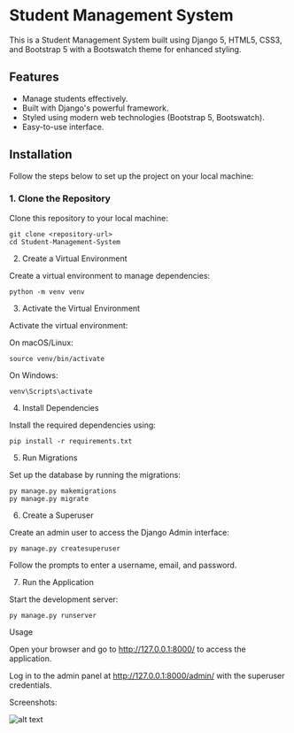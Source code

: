 Student Management System
=========================

This is a Student Management System built using Django 5, HTML5, CSS3, and Bootstrap 5 with a Bootswatch theme for enhanced styling.

Features
--------

* Manage students effectively.
* Built with Django's powerful framework.
* Styled using modern web technologies (Bootstrap 5, Bootswatch).
* Easy-to-use interface.

Installation
------------

Follow the steps below to set up the project on your local machine:

### 1. Clone the Repository

Clone this repository to your local machine:

    git clone <repository-url>
    cd Student-Management-System

2. Create a Virtual Environment

Create a virtual environment to manage dependencies:

    python -m venv venv

3. Activate the Virtual Environment

Activate the virtual environment:

On macOS/Linux:
    
    source venv/bin/activate

On Windows:
    
    venv\Scripts\activate

4. Install Dependencies

Install the required dependencies using:

    pip install -r requirements.txt

5. Run Migrations

Set up the database by running the migrations:

    py manage.py makemigrations
    py manage.py migrate

6. Create a Superuser

Create an admin user to access the Django Admin interface:

    py manage.py createsuperuser

Follow the prompts to enter a username, email, and password.

7. Run the Application

Start the development server:

    py manage.py runserver

Usage

Open your browser and go to http://127.0.0.1:8000/ to access the application.

Log in to the admin panel at http://127.0.0.1:8000/admin/ with the superuser credentials.

Screenshots:

![alt text](https://raw.githubusercontent.com/BobsProgrammingAcademy/Student-Management-System/refs/heads/master/students/static/images/homepage.png)